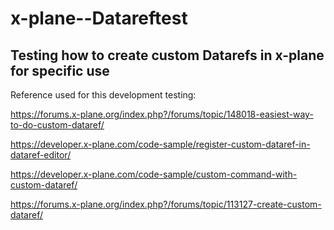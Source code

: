 # x-plane--Datareftest

## Testing how to create custom Datarefs in x-plane for specific use

Reference used for this development testing:

https://forums.x-plane.org/index.php?/forums/topic/148018-easiest-way-to-do-custom-dataref/

https://developer.x-plane.com/code-sample/register-custom-dataref-in-dataref-editor/

https://developer.x-plane.com/code-sample/custom-command-with-custom-dataref/

https://forums.x-plane.org/index.php?/forums/topic/113127-create-custom-dataref/

